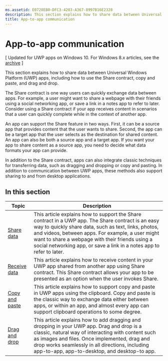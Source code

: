 ```yaml
---
ms.assetid: E0728EB0-DFC3-4203-A367-8997B16E2328
description: This section explains how to share data between Universal Windows Platform (UWP) apps, including how to use the Share contract, copy and paste, and drag and drop.
title: App-to-app communication
---
```


# App-to-app communication

\[ Updated for UWP apps on Windows 10. For Windows 8.x articles, see the [archive](http://go.microsoft.com/fwlink/p/?linkid=619132) \]

This section explains how to share data between Universal Windows Platform (UWP) apps, including how to use the Share contract, copy and paste, and drag and drop.

The Share contract is one way users can quickly exchange data between apps. For example, a user might want to share a webpage with their friends using a social networking app, or save a link in a notes app to refer to later. Consider using a Share contract if your app receives content in scenarios that a user can quickly complete while in the context of another app.

An app can support the Share feature in two ways. First, it can be a source app that provides content that the user wants to share. Second, the app can be a target app that the user selects as the destination for shared content. An app can also be both a source app and a target app. If you want your app to share content as a source app, you need to decide what data formats your app can provide.

In addition to the Share contract, apps can also integrate classic techniques for transferring data, such as dragging and dropping or copy and pasting. In addition to communication between UWP apps, these methods also support sharing to and from desktop applications.

## In this section

| Topic | Description |
|-------|-------------|
| [Share data](share-data.md) | This article explains how to support the Share contract in a UWP app. The Share contract is an easy way to quickly share data, such as text, links, photos, and videos, between apps. For example, a user might want to share a webpage with their friends using a social networking app, or save a link in a notes app to refer to later. |
| [Receive data](receive-data.md) | This article explains how to receive content in your UWP app shared from another app using Share contract. This Share contract allows your app to be presented as an option when the user invokes Share. |
| [Copy and paste](copy-and-paste.md) | This article explains how to support copy and paste in UWP apps using the clipboard. Copy and paste is the classic way to exchange data either between apps, or within an app, and almost every app can support clipboard operations to some degree. |
| [Drag and drop](drag-and-drop.md) | This article explains how to add dragging and dropping in your UWP app. Drag and drop is a classic, natural way of interacting with content such as images and files. Once implemented, drag and drop works seamlessly in all directions, including app-to-app, app-to-desktop, and desktop-to app. |

